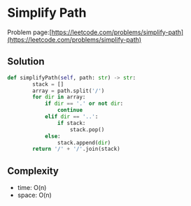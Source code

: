 # Simplify Path

Problem page:[https://leetcode.com/problems/simplify-path](https://leetcode.com/problems/simplify-path)

## Solution

```python
def simplifyPath(self, path: str) -> str:
        stack = []
        array = path.split('/')
        for dir in array:
            if dir == '.' or not dir:
                continue
            elif dir == '..':
                if stack:
                    stack.pop()
            else:
                stack.append(dir)
        return '/' + '/'.join(stack)
```

## Complexity

- time: O(n)
- space: O(n)
